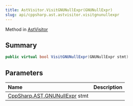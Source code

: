 ```yaml
---
title: AstVisitor.VisitGNUNullExpr(GNUNullExpr)
slug: api/cppsharp.ast.astvisitor.visitgnunullexpr
---
```

Method in [AstVisitor](/api/cppsharp/ast/astvisitor)

## Summary



```csharp
public virtual bool VisitGNUNullExpr(GNUNullExpr stmt)
```

## Parameters

|Name|Description|
|:---|:---|
|[CppSharp.AST.GNUNullExpr](/api/cppsharp/ast/gnunullexpr) stmt||

